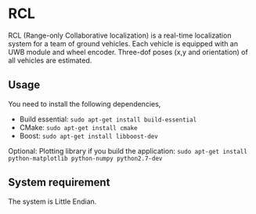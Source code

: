 # RCL
RCL (Range-only Collaborative localization) is a real-time localization system for a team of ground vehicles. Each vehicle is equipped with an UWB module and wheel encoder. Three-dof poses (x,y and orientation) of all vehicles are estimated.

## Usage
You need to install the following dependencies,
- Build essential: `sudo apt-get install build-essential`
- CMake: `sudo apt-get install cmake`
- Boost: `sudo apt-get install libboost-dev`

Optional:
Plotting library if you build the application: `sudo apt-get install python-matplotlib python-numpy python2.7-dev`

## System requirement
The system is Little Endian.
